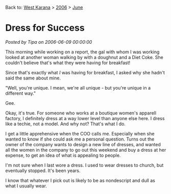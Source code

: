 Back to: [West Karana](/posts/westkarana.md) > [2006](/posts/2006/westkarana.md) > [June](./westkarana.md)
# Dress for Success

*Posted by Tipa on 2006-06-09 00:00:00*

This morning while working on a report, the gal with whom I was working looked at another woman walking by with a doughnut and a Diet Coke. She couldn't believe that's what they were having for breakfast!



Since that's exactly what *I* was having for breakfast, I asked why she hadn't said the same about mine.



"Well, you're unique. I mean, we're all unique - but you're unique in a different way."



Gee.



Okay, it's true. For someone who works at a boutique women's apparell factory, I definitely dress at a way lower level than anyone else here. I dress like a techie, not a model. And why not? That's what I do.



I get a little apprehensive when the COO calls me. Especially when she wanted to know if she could ask me a personal question. Turns out the owner of the company wants to design a new line of dresses, and wanted all the women in the company to go out this weekend and buy a dress at her expense, to get an idea of what is appealing to people.



I'm not sure when I last wore a dress. I used to wear dresses to church, but eventually stopped. It's been years.



I know that whatever I pick out is likely to be as nondescript and dull as what I usually wear.


